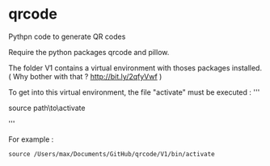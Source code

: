 # qrcode
Pythpn code to generate QR codes


Require the python packages qrcode and pillow.

The folder V1 contains a virtual environment with thoses packages installed. ( Why bother with that ? http://bit.ly/2qfyVwf )

To get into this virtual environment, the file "activate" must be executed : 
'''

source path\to\activate

'''

For example : 
```
source /Users/max/Documents/GitHub/qrcode/V1/bin/activate 
```